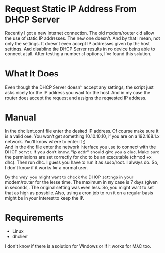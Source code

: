 # Request Static IP Address From DHCP Server

Recently I got a new Internet connection. The old modem/router did allow the use of static IP addresses. The new one doesn't. And by that I mean, not only the settings. It doesn't even accept IP 
addresses given by the host settings. And disabling the DHCP Server results in no device being able to connect at all. After testing a number of options, I've found this solution.

# What It Does

Even though the DHCP Server doesn't accept any settings, the script just asks nicely for the IP address you want for the host. And in my case the router does accept the request and assigns the 
requested IP address.

# Manual

In the dhclient.conf file enter the desired IP address. Of course make sure it is a valid one. You won't get something 10.10.10.10, if you are on a 192.168.1.x network. You'll know where to enter it ;)  
And in the dhc file enter the network interface you use to connect with the DHCP server. If you don't know, "ip addr" should give you a clue. Make sure the permissions are set correctly for dhc to be an executable (chmod +x dhc). Then run dhc. I guess you have to run it as sudo/root. I always do. So, I don't know if it works for a normal user.

By the way: you might want to check the DHCP settings in your modem/router for the lease time. The maximum in my case is 7 days (given in seconds). The original setting was even less. So, you might 
want to set that as high as possbile. Also, using a cron job to run it on a regular basis might be in your interest to keep the IP.

# Requirements

* Linux
* dhclient

I don't know if there is a solution for Windows or if it works for MAC too.
